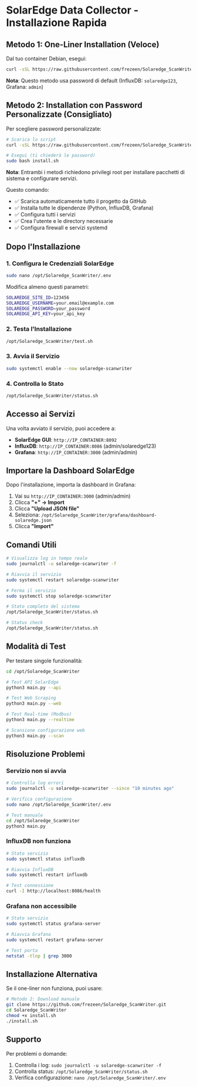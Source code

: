 # SolarEdge Data Collector - Installazione Rapida

## Metodo 1: One-Liner Installation (Veloce)

Dal tuo container Debian, esegui:

```bash
curl -sSL https://raw.githubusercontent.com/frezeen/Solaredge_ScanWriter/main/install.sh | sudo bash
```

**Nota**: Questo metodo usa password di default (InfluxDB: `solaredge123`, Grafana: `admin`)

## Metodo 2: Installation con Password Personalizzate (Consigliato)

Per scegliere password personalizzate:

```bash
# Scarica lo script
curl -sSL https://raw.githubusercontent.com/frezeen/Solaredge_ScanWriter/main/install.sh -o install.sh

# Esegui (ti chiederà le password)
sudo bash install.sh
```

**Nota**: Entrambi i metodi richiedono privilegi root per installare pacchetti di sistema e configurare servizi.

Questo comando:
- ✅ Scarica automaticamente tutto il progetto da GitHub
- ✅ Installa tutte le dipendenze (Python, InfluxDB, Grafana)
- ✅ Configura tutti i servizi
- ✅ Crea l'utente e le directory necessarie
- ✅ Configura firewall e servizi systemd

## Dopo l'Installazione

### 1. Configura le Credenziali SolarEdge
```bash
sudo nano /opt/Solaredge_ScanWriter/.env
```

Modifica almeno questi parametri:
```bash
SOLAREDGE_SITE_ID=123456
SOLAREDGE_USERNAME=your.email@example.com
SOLAREDGE_PASSWORD=your_password
SOLAREDGE_API_KEY=your_api_key
```

### 2. Testa l'Installazione
```bash
/opt/Solaredge_ScanWriter/test.sh
```

### 3. Avvia il Servizio
```bash
sudo systemctl enable --now solaredge-scanwriter
```

### 4. Controlla lo Stato
```bash
/opt/Solaredge_ScanWriter/status.sh
```

## Accesso ai Servizi

Una volta avviato il servizio, puoi accedere a:

- **SolarEdge GUI**: `http://IP_CONTAINER:8092`
- **InfluxDB**: `http://IP_CONTAINER:8086` (admin/solaredge123)
- **Grafana**: `http://IP_CONTAINER:3000` (admin/admin)

## Importare la Dashboard SolarEdge

Dopo l'installazione, importa la dashboard in Grafana:

1. Vai su `http://IP_CONTAINER:3000` (admin/admin)
2. Clicca **"+" → Import**
3. Clicca **"Upload JSON file"**
4. Seleziona: `/opt/Solaredge_ScanWriter/grafana/dashboard-solaredge.json`
5. Clicca **"Import"**

## Comandi Utili

```bash
# Visualizza log in tempo reale
sudo journalctl -u solaredge-scanwriter -f

# Riavvia il servizio
sudo systemctl restart solaredge-scanwriter

# Ferma il servizio
sudo systemctl stop solaredge-scanwriter

# Stato completo del sistema
/opt/Solaredge_ScanWriter/status.sh

# Status check
/opt/Solaredge_ScanWriter/status.sh
```

## Modalità di Test

Per testare singole funzionalità:

```bash
cd /opt/Solaredge_ScanWriter

# Test API SolarEdge
python3 main.py --api

# Test Web Scraping
python3 main.py --web

# Test Real-time (Modbus)
python3 main.py --realtime

# Scansione configurazione web
python3 main.py --scan
```

## Risoluzione Problemi

### Servizio non si avvia
```bash
# Controlla log errori
sudo journalctl -u solaredge-scanwriter --since "10 minutes ago"

# Verifica configurazione
sudo nano /opt/Solaredge_ScanWriter/.env

# Test manuale
cd /opt/Solaredge_ScanWriter
python3 main.py
```

### InfluxDB non funziona
```bash
# Stato servizio
sudo systemctl status influxdb

# Riavvia InfluxDB
sudo systemctl restart influxdb

# Test connessione
curl -I http://localhost:8086/health
```

### Grafana non accessibile
```bash
# Stato servizio
sudo systemctl status grafana-server

# Riavvia Grafana
sudo systemctl restart grafana-server

# Test porta
netstat -tlnp | grep 3000
```

## Installazione Alternativa

Se il one-liner non funziona, puoi usare:

```bash
# Metodo 2: Download manuale
git clone https://github.com/frezeen/Solaredge_ScanWriter.git
cd Solaredge_ScanWriter
chmod +x install.sh
./install.sh
```

## Supporto

Per problemi o domande:
1. Controlla i log: `sudo journalctl -u solaredge-scanwriter -f`
2. Controlla status: `/opt/Solaredge_ScanWriter/status.sh`
3. Verifica configurazione: `nano /opt/Solaredge_ScanWriter/.env`